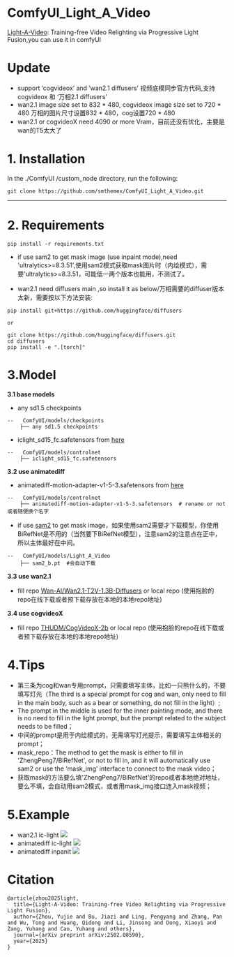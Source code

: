 # ComfyUI_Light_A_Video
[Light-A-Video](https://github.com/bcmi/Light-A-Video): Training-free Video Relighting via Progressive Light Fusion,you can use it in comfyUI


# Update
* support ‘cogvideox’ and ‘wan2.1 diffusers’  视频底模同步官方代码,支持cogvideox 和 ‘万相2.1 diffusers’
* wan2.1 image size  set to 832 * 480, cogvideox image size  set to 720 * 480 万相的图片尺寸设置832 * 480，cog设置720 * 480
* wan2.1 or cogvideoX need 4090 or more Vram，目前还没有优化，主要是wan的T5太大了

# 1. Installation

In the ./ComfyUI /custom_node directory, run the following:   
```
git clone https://github.com/smthemex/ComfyUI_Light_A_Video.git
```
---

# 2. Requirements  
```
pip install -r requirements.txt
```
* if use sam2  to get mask image (use inpaint mode),need 'ultralytics>=8.3.51',使用sam2模式获取mask图片时（内绘模式），需要'ultralytics>=8.3.51，可能低一两个版本也能用，不测试了。
  
* wan2.1 need diffusers main ,so install it as below/万相需要的diffuser版本太新，需要按以下方法安装:
```
pip install git+https://github.com/huggingface/diffusers

or

git clone https://github.com/huggingface/diffusers.git
cd diffusers
pip install -e ".[torch]"
```
# 3.Model
**3.1 base models**
* any sd1.5 checkpoints
```
--   ComfyUI/models/checkpoints
    ├── any sd1.5 checkpoints
```
* iclight_sd15_fc.safetensors from [here](https://huggingface.co/lllyasviel/ic-light/tree/main)
```
--   ComfyUI/models/controlnet
    ├── iclight_sd15_fc.safetensors
```
**3.2 use animatediff**
* animatediff-motion-adapter-v1-5-3.safetensors from [here](https://huggingface.co/guoyww/animatediff-motion-adapter-v1-5-3/tree/main)
```
--   ComfyUI/models/controlnet
    ├── animatediff-motion-adapter-v1-5-3.safetensors  # rename or not 或者随便换个名字
```
* if use [sam2](https://github.com/ultralytics/assets/releases/download/v8.3.0/sam2_b.pt) to get mask image，如果使用sam2需要才下载模型，你使用BiRefNet是不用的（当然要下BiRefNet模型），注意sam2的注意点在正中，所以主体最好在中间。
```
--   ComfyUI/models/Light_A_Video
    ├── sam2_b.pt  #会自动下载
```
**3.3 use wan2.1**
* fill repo [Wan-AI/Wan2.1-T2V-1.3B-Diffusers](https://huggingface.co/Wan-AI/Wan2.1-T2V-1.3B-Diffusers) or local repo (使用抱脸的repo在线下载或者预下载存放在本地的本地repo地址)

**3.4 use cogvideoX**
* fill repo [THUDM/CogVideoX-2b](https://huggingface.co/THUDM/CogVideoX-2b/tree/main)  or local repo (使用抱脸的repo在线下载或者预下载存放在本地的本地repo地址)

# 4.Tips
* 第三条为cog和wan专用prompt，只需要填写主体，比如一只熊什么的，不要填写灯光（The third is a special prompt for cog and wan, only need to fill in the main body, such as a bear or something, do not fill in the light）;  
* The prompt in the middle is used for the inner painting mode, and there is no need to fill in the light prompt, but the prompt related to the subject needs to be filled； 
* 中间的prompt是用于内绘模式的，无需填写灯光提示，需要填写主体相关的prompt；
* mask_repo：The method to get the mask is either to fill in 'ZhengPeng7/BiRefNet', or not to fill in, and it will automatically use sam2 or use the ‘mask_img’ interface to connect to the mask video；
* 获取mask的方法要么填'ZhengPeng7/BiRefNet'的repo或者本地绝对地址，要么不填，会自动用sam2模式，或者用mask_img接口连入mask视频；


# 5.Example
* wan2.1 ic-light
![](https://github.com/smthemex/ComfyUI_Light_A_Video/blob/main/assets/example_w.png)
* animatediff ic-light
![](https://github.com/smthemex/ComfyUI_Light_A_Video/blob/main/assets/example_ic.png)
* animatediff inpanit
![](https://github.com/smthemex/ComfyUI_Light_A_Video/blob/main/assets/example_in.png)


# Citation
```
@article{zhou2025light,
  title={Light-A-Video: Training-free Video Relighting via Progressive Light Fusion},
  author={Zhou, Yujie and Bu, Jiazi and Ling, Pengyang and Zhang, Pan and Wu, Tong and Huang, Qidong and Li, Jinsong and Dong, Xiaoyi and Zang, Yuhang and Cao, Yuhang and others},
  journal={arXiv preprint arXiv:2502.08590},
  year={2025}
}
```
